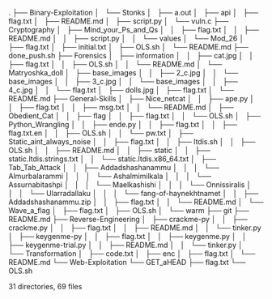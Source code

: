 .
├── Binary-Exploitation
│   └── Stonks
│       ├── a.out
│       ├── api
│       ├── flag.txt
│       ├── README.md
│       ├── script.py
│       └── vuln.c
├── Cryptography
│   ├── Mind_your_Ps_and_Qs
│   │   ├── flag.txt
│   │   ├── README.md
│   │   ├── script.py
│   │   └── values
│   └── Mod_26
│       ├── flag.txt
│       ├── initial.txt
│       ├── OLS.sh
│       └── README.md
├── done_push.sh
├── Forensics
│   ├── information
│   │   ├── cat.jpg
│   │   ├── flag.txt
│   │   ├── OLS.sh
│   │   └── README.md
│   └── Matryoshka_doll
│       ├── base_images
│       │   ├── 2_c.jpg
│       │   └── base_images
│       │       ├── 3_c.jpg
│       │       └── base_images
│       │           ├── 4_c.jpg
│       │           └── flag.txt
│       ├── dolls.jpg
│       ├── flag.txt
│       └── README.md
├── General-Skills
│   ├── Nice_netcat
│   │   ├── ape.py
│   │   ├── flag.txt
│   │   ├── msg.txt
│   │   └── README.md
│   ├── Obedient_Cat
│   │   ├── flag
│   │   ├── flag.txt
│   │   └── OLS.sh
│   ├── Python_Wrangling
│   │   ├── ende.py
│   │   ├── flag.txt
│   │   ├── flag.txt.en
│   │   ├── OLS.sh
│   │   └── pw.txt
│   ├── Static_aint_always_noise
│   │   ├── flag.txt
│   │   ├── ltdis.sh
│   │   ├── OLS.sh
│   │   ├── README.md
│   │   ├── static
│   │   ├── static.ltdis.strings.txt
│   │   └── static.ltdis.x86_64.txt
│   ├── Tab_Tab_Attack
│   │   ├── Addadshashanammu
│   │   │   └── Almurbalarammi
│   │   │       └── Ashalmimilkala
│   │   │           └── Assurnabitashpi
│   │   │               └── Maelkashishi
│   │   │                   └── Onnissiralis
│   │   │                       └── Ularradallaku
│   │   │                           └── fang-of-haynekhtnamet
│   │   ├── Addadshashanammu.zip
│   │   ├── flag.txt
│   │   └── README.md
│   └── Wave_a_flag
│       ├── flag.txt
│       ├── OLS.sh
│       └── warm
├── git
├── README.md
├── Reverse-Engineering
│   ├── crackme-py
│   │   ├── crackme.py
│   │   ├── flag.txt
│   │   ├── README.md
│   │   └── tinker.py
│   ├── keygenme-py
│   │   ├── flag.txt
│   │   ├── keygenme.py
│   │   ├── keygenme-trial.py
│   │   ├── README.md
│   │   └── tinker.py
│   └── Transformation
│       ├── code.txt
│       ├── enc
│       ├── flag.txt
│       └── README.md
└── Web-Exploitation
    └── GET_aHEAD
        ├── flag.txt
        └── OLS.sh

31 directories, 69 files
